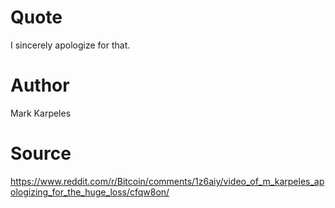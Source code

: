 # Quote
I sincerely apologize for that.
# Author
Mark Karpeles
# Source
https://www.reddit.com/r/Bitcoin/comments/1z6aiy/video_of_m_karpeles_apologizing_for_the_huge_loss/cfqw8on/
